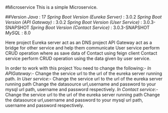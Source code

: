 #Microservice
This is a simple Microservice.

##Version
*Java* : 17
*Spring Boot Version (Eureka Server)* : 3.0.2
*Spring Boot Version (API Gateway)* : 3.0.2
*Spring Boot Version (User Service)* : 3.0.3-SNAPSHOT
*Spring Boot Version (Contact Service)* : 3.0.3-SNAPSHOT
*MySQL* : 8.0

Here project Eureka server act as an DNS
project API Gateway act as a bridge for other service and help them communicate
User service perform CRUD operation where as save data of Contact using feign client
Contact service perform CRUD operation using the data given by user service.

In order to work with this project 
You need to change the following:-
*In APIGateway*:-
Change the service url to the url of the eureka server running path.
*In User service*:- 
Change the service url to the url of the eureka server running path
Change the datasource url,username and password to your mysql url path, username and password respectively.
*In Contact service*:-
Change the service url to the url of the eureka server running path
Change the datasource url,username and password to your mysql url path, username and password respectively.
